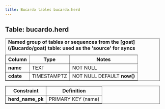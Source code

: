 ```yaml
---
title: Bucardo tables bucardo.herd
---
```



<h2>
Table: bucardo.herd

</h2>
<table border="1" cellpadding="3">
<caption>
<b>Named group of tables or sequences from the [goat](/Bucardo/goat) table: used as the 'source' for syncs</b>

</caption>
<tr>
<th>
Column

</th>
<th>
Type

</th>
<th>
Notes

</th>
</tr>
<tr>
<td>
<b>name</b>

</td>
<td>
TEXT

</td>
<td>
NOT NULL

</td>
</tr>
<tr>
<td>
<b>cdate</b>

</td>
<td>
TIMESTAMPTZ

</td>
<td>
NOT NULL DEFAULT <b>now()</b>

</td>
</tr>
</table>
<table border="1" cellpadding="3" style="margin-top: 15px">
<tr>
<th>
Constraint

</th>
<th>
Definition

</th>
</tr>
<tr>
<td>
<b>herd_name_pk</b>

</td>
<td>
PRIMARY KEY (name)

</td>
</tr>
</table>
